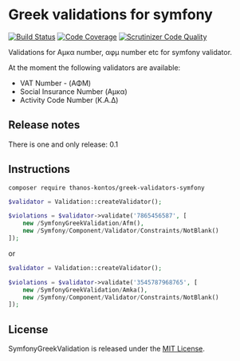 # Greek validations for symfony

[![Build Status](https://scrutinizer-ci.com/g/thanosKontos/greek-validators-symfony/badges/build.png?b=master)](https://scrutinizer-ci.com/g/thanosKontos/greek-validators-symfony/build-status/master)
[![Code Coverage](https://scrutinizer-ci.com/g/thanosKontos/greek-validators-symfony/badges/coverage.png?b=master)](https://scrutinizer-ci.com/g/thanosKontos/greek-validators-symfony/?branch=master)
[![Scrutinizer Code Quality](https://scrutinizer-ci.com/g/thanosKontos/greek-validators-symfony/badges/quality-score.png?b=master)](https://scrutinizer-ci.com/g/thanosKontos/greek-validators-symfony/?branch=master)

Validations for Αμκα number, αφμ number etc for symfony validator.

At the moment the following validators are available:

* VAT Number - (ΑΦΜ)
* Social Insurance Number (Αμκα)
* Activity Code Number (Κ.Α.Δ)

## Release notes

There is one and only release: 0.1

## Instructions

`composer require thanos-kontos/greek-validators-symfony`

```php
$validator = Validation::createValidator();

$violations = $validator->validate('7865456587', [
    new /SymfonyGreekValidation/Afm(),
    new /Symfony/Component/Validator/Constraints/NotBlank()
]);
```

or

```php
$validator = Validation::createValidator();

$violations = $validator->validate('3545787968765', [
    new /SymfonyGreekValidation/Amka(),
    new /Symfony/Component/Validator/Constraints/NotBlank()
]);
```

## License

SymfonyGreekValidation is released under the [MIT License](https://opensource.org/licenses/MIT).